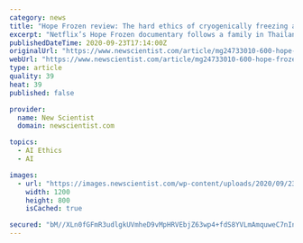 ```yaml
---
category: news
title: "Hope Frozen review: The hard ethics of cryogenically freezing a child"
excerpt: "Netflix’s Hope Frozen documentary follows a family in Thailand that cryogenically freezes their 2-year-old daughter’s brain after she dies, creating a controversy-fuelled media storm"
publishedDateTime: 2020-09-23T17:14:00Z
originalUrl: "https://www.newscientist.com/article/mg24733010-600-hope-frozen-review-the-hard-ethics-of-cryogenically-freezing-a-child/"
webUrl: "https://www.newscientist.com/article/mg24733010-600-hope-frozen-review-the-hard-ethics-of-cryogenically-freezing-a-child/"
type: article
quality: 39
heat: 39
published: false

provider:
  name: New Scientist
  domain: newscientist.com

topics:
  - AI Ethics
  - AI

images:
  - url: "https://images.newscientist.com/wp-content/uploads/2020/09/23101628/hope_frozen_web.jpg"
    width: 1200
    height: 800
    isCached: true

secured: "bM//XLn0fGFmR3udlgkUVmheD9vMpHRVEbjZ63wp4+fdS8YVLmAmquweC7nInr4VB6cXXN9qntcKZFCKm0zyIaJDsTjIDOTUKwgi8GAESGL8ge0pdKy5nOankgpygMgRgK8UQKN6zJ5ABOs+ibUVHCRAy/Ik7GqoZbH0o73B97q9v/3r0+ocTbwVr3/CMmowpMbZhPuEjEKuAoPBaArvUeEQaMrYNlC1GXBol5GbMg/lgnAKY21tKf4rCaYh6ps8wtMav7iFEaIX6xLrH/fONdgEQ34OStW4o9Sa2NIvZmln+DWFwH6HiDAdzO0rWkGBFldM4KDuYzGBOIzqRSIM0jhByVp2e2vaUKRm+FpDJ1M=;0EqXwRplYyMow0vuoUpRHA=="
---
```


